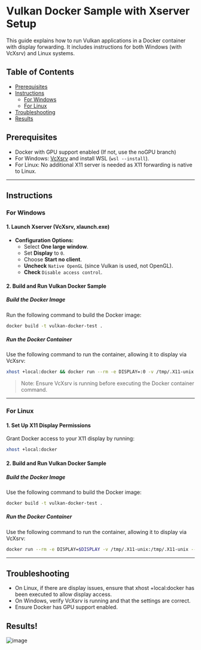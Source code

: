 # Vulkan Docker Sample with Xserver Setup

This guide explains how to run Vulkan applications in a Docker container with display forwarding. It includes instructions for both Windows (with VcXsrv) and Linux systems.

## Table of Contents
- [Prerequisites](#prerequisites)
- [Instructions](#instructions)
  - [For Windows](#for-windows)
  - [For Linux](#for-linux)
- [Troubleshooting](#troubleshooting)
- [Results](#results)

## Prerequisites
- Docker with GPU support enabled (If not, use the noGPU branch)
- For Windows: [VcXsrv](https://sourceforge.net/projects/vcxsrv/) and install WSL (```wsl --install```).
- For Linux: No additional X11 server is needed as X11 forwarding is native to Linux.

---

## Instructions

### For Windows

#### 1. Launch Xserver (VcXsrv, xlaunch.exe)

- **Configuration Options:**
  - Select **One large window**.
  - Set **Display** to `0`.
  - Choose **Start no client**.
  - **Uncheck** `Native OpenGL` (since Vulkan is used, not OpenGL).
  - **Check** `Disable access control`.

#### 2. Build and Run Vulkan Docker Sample

##### Build the Docker Image
Run the following command to build the Docker image:

```bash
docker build -t vulkan-docker-test .
```
##### Run the Docker Container
Use the following command to run the container, allowing it to display via VcXsrv:
```bash
xhost +local:docker && docker run --rm -e DISPLAY=:0 -v /tmp/.X11-unix:/tmp/.X11-unix --gpus all vulkan-docker-test
```

> Note: Ensure VcXsrv is running before executing the Docker container command.

---

### For Linux

#### 1. Set Up X11 Display Permissions
Grant Docker access to your X11 display by running:
```bash
xhost +local:docker
```
#### 2. Build and Run Vulkan Docker Sample
##### Build the Docker Image
Use the following command to build the Docker image:
```bash
docker build -t vulkan-docker-test .
```
##### Run the Docker Container
Use the following command to run the container, allowing it to display via VcXsrv:
```bash
docker run --rm -e DISPLAY=$DISPLAY -v /tmp/.X11-unix:/tmp/.X11-unix --gpus all vulkan-docker-test
```

---

## Troubleshooting
- On Linux, if there are display issues, ensure that xhost +local:docker has been executed to allow display access.
- On Windows, verify VcXsrv is running and that the settings are correct.
- Ensure Docker has GPU support enabled.

## Results!
![image](https://github.com/user-attachments/assets/fb5f759d-daec-40e9-a801-8aad1482acbd)

